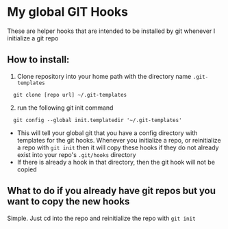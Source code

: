# My global GIT Hooks

These are helper hooks that are intended to be installed by git whenever I initialize a git repo

## How to install:
1. Clone repository into your home path with the directory name `.git-templates`
```
  git clone [repo url] ~/.git-templates
```

2. run the following git init command
```
  git config --global init.templatedir '~/.git-templates'
```
  - This will tell your global git that you have a config directory with templates for the git hooks. Whenever you initialize a repo, or reinitialize a repo with `git init` then it will copy these hooks if they do not already exist into your repo's `.git/hooks` directory
  - If there is already a hook in that directory, then the git hook will not be copied

## What to do if you already have git repos but you want to copy the new hooks

Simple. Just cd into the repo and reinitialize the repo with `git init`
